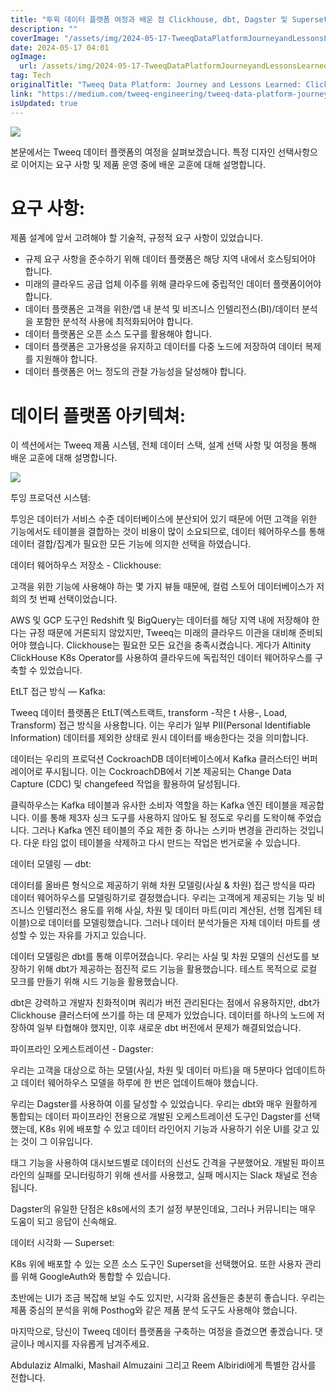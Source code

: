 ```yaml
---
title: "투윅 데이터 플랫폼 여정과 배운 점 Clickhouse, dbt, Dagster 및 Superset"
description: ""
coverImage: "/assets/img/2024-05-17-TweeqDataPlatformJourneyandLessonsLearnedClickhousedbtDagsterandSuperset_0.png"
date: 2024-05-17 04:01
ogImage: 
  url: /assets/img/2024-05-17-TweeqDataPlatformJourneyandLessonsLearnedClickhousedbtDagsterandSuperset_0.png
tag: Tech
originalTitle: "Tweeq Data Platform: Journey and Lessons Learned: Clickhouse, dbt, Dagster, and Superset"
link: "https://medium.com/tweeq-engineering/tweeq-data-platform-journey-and-lessons-learned-clickhouse-dbt-dagster-and-superset-fa27a4a61904"
isUpdated: true
---
```





<img src="/assets/img/2024-05-17-TweeqDataPlatformJourneyandLessonsLearnedClickhousedbtDagsterandSuperset_0.png" />

본문에서는 Tweeq 데이터 플랫폼의 여정을 살펴보겠습니다. 특정 디자인 선택사항으로 이어지는 요구 사항 및 제품 운영 중에 배운 교훈에 대해 설명합니다.

# 요구 사항:

제품 설계에 앞서 고려해야 할 기술적, 규정적 요구 사항이 있었습니다.

<div class="content-ad"></div>

- 규제 요구 사항을 준수하기 위해 데이터 플랫폼은 해당 지역 내에서 호스팅되어야 합니다.
- 미래의 클라우드 공급 업체 이주를 위해 클라우드에 중립적인 데이터 플랫폼이어야 합니다.
- 데이터 플랫폼은 고객을 위한/앱 내 분석 및 비즈니스 인텔리전스(BI)/데이터 분석을 포함한 분석적 사용에 최적화되어야 합니다.
- 데이터 플랫폼은 오픈 소스 도구를 활용해야 합니다.
- 데이터 플랫폼은 고가용성을 유지하고 데이터를 다중 노드에 저장하여 데이터 복제를 지원해야 합니다.
- 데이터 플랫폼은 어느 정도의 관찰 가능성을 달성해야 합니다.

# 데이터 플랫폼 아키텍쳐:

이 섹션에서는 Tweeq 제품 시스템, 전체 데이터 스택, 설계 선택 사항 및 여정을 통해 배운 교훈에 대해 설명합니다. 

<img src="/assets/img/2024-05-17-TweeqDataPlatformJourneyandLessonsLearnedClickhousedbtDagsterandSuperset_1.png" />

<div class="content-ad"></div>

투잉 프로덕션 시스템:

투잉은 데이터가 서비스 수준 데이터베이스에 분산되어 있기 때문에 어떤 고객을 위한 기능에서도 테이블을 결합하는 것이 비용이 많이 소요되므로, 데이터 웨어하우스를 통해 데이터 결합/집계가 필요한 모든 기능에 의지한 선택을 하였습니다.

데이터 웨어하우스 저장소 - Clickhouse:

고객을 위한 기능에 사용해야 하는 몇 가지 뷰들 때문에, 컬럼 스토어 데이터베이스가 저희의 첫 번째 선택이었습니다.

<div class="content-ad"></div>

AWS 및 GCP 도구인 Redshift 및 BigQuery는 데이터를 해당 지역 내에 저장해야 한다는 규정 때문에 거론되지 않았지만, Tweeq는 미래의 클라우드 이관을 대비해 준비되어야 했습니다. Clickhouse는 필요한 모든 요건을 충족시켰습니다. 게다가 Altinity ClickHouse K8s Operator를 사용하여 클라우드에 독립적인 데이터 웨어하우스를 구축할 수 있었습니다.

EtLT 접근 방식 — Kafka:

Tweeq 데이터 플랫폼은 EtLT(엑스트랙트, transform -작은 t 사용-, Load, Transform) 접근 방식을 사용합니다. 이는 우리가 일부 PII(Personal Identifiable Information) 데이터를 제외한 상태로 원시 데이터를 배송한다는 것을 의미합니다.

데이터는 우리의 프로덕션 CockroachDB 데이터베이스에서 Kafka 클러스터인 버퍼 레이어로 푸시됩니다. 이는 CockroachDB에서 기본 제공되는 Change Data Capture (CDC) 및 changefeed 작업을 활용하여 달성됩니다.

<div class="content-ad"></div>

클릭하우스는 Kafka 테이블과 유사한 소비자 역할을 하는 Kafka 엔진 테이블을 제공합니다. 이를 통해 제3자 싱크 도구를 사용하지 않아도 될 정도로 우리를 도왁이해 주었습니다. 그러나 Kafka 엔진 테이블의 주요 제한 중 하나는 스키마 변경을 관리하는 것입니다. 다운 타임 없이 테이블을 삭제하고 다시 만드는 작업은 번거로울 수 있습니다.

데이터 모델링 — dbt:

데이터를 올바른 형식으로 제공하기 위해 차원 모델링(사실 & 차원) 접근 방식을 따라 데이터 웨어하우스를 모델링하기로 결정했습니다. 우리는 고객에게 제공되는 기능 및 비즈니스 인텔리전스 용도를 위해 사실, 차원 및 데이터 마트(미리 계산된, 선행 집계된 테이블)으로 데이터를 모델링했습니다. 그러나 데이터 분석가들은 자체 데이터 마트를 생성할 수 있는 자유를 가지고 있습니다.

데이터 모델링은 dbt를 통해 이루어졌습니다. 우리는 사실 및 차원 모델의 신선도를 보장하기 위해 dbt가 제공하는 점진적 로드 기능을 활용했습니다. 테스트 목적으로 로컬 모크를 만들기 위해 시드 기능을 활용했습니다.

<div class="content-ad"></div>

dbt은 강력하고 개발자 친화적이며 쿼리가 버전 관리된다는 점에서 유용하지만, dbt가 Clickhouse 클러스터에 쓰기를 하는 데 문제가 있었습니다. 데이터를 하나의 노드에 저장하여 일부 타협해야 했지만, 이후 새로운 dbt 버전에서 문제가 해결되었습니다.

파이프라인 오케스트레이션 - Dagster:

우리는 고객을 대상으로 하는 모델(사실, 차원 및 데이터 마트)을 매 5분마다 업데이트하고 데이터 웨어하우스 모델을 하루에 한 번은 업데이트해야 했습니다.

우리는 Dagster를 사용하여 이를 달성할 수 있었습니다. 우리는 dbt와 매우 원활하게 통합되는 데이터 파이프라인 전용으로 개발된 오케스트레이션 도구인 Dagster를 선택했는데, K8s 위에 배포할 수 있고 데이터 라인어지 기능과 사용하기 쉬운 UI를 갖고 있는 것이 그 이유입니다.

<div class="content-ad"></div>

태그 기능을 사용하여 대시보드별로 데이터의 신선도 간격을 구분했어요. 개발된 파이프라인의 실패를 모니터링하기 위해 센서를 사용했고, 실패 메시지는 Slack 채널로 전송됩니다.

Dagster의 유일한 단점은 k8s에서의 초기 설정 부분인데요, 그러나 커뮤니티는 매우 도움이 되고 응답이 신속해요.

데이터 시각화 — Superset:

K8s 위에 배포할 수 있는 오픈 소스 도구인 Superset을 선택했어요. 또한 사용자 관리를 위해 GoogleAuth와 통합할 수 있습니다.

<div class="content-ad"></div>

초반에는 UI가 조금 복잡해 보일 수도 있지만, 시각화 옵션들은 충분히 좋습니다. 우리는 제품 중심의 분석을 위해 Posthog와 같은 제품 분석 도구도 사용해야 했습니다.

마지막으로, 당신이 Tweeq 데이터 플랫폼을 구축하는 여정을 즐겼으면 좋겠습니다. 댓글이나 메시지를 자유롭게 남겨주세요.

Abdulaziz Almalki, Mashail Almuzaini 그리고 Reem Albiridi에게 특별한 감사를 전합니다.